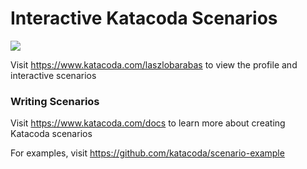 # Interactive Katacoda Scenarios

[![](http://shields.katacoda.com/katacoda/laszlobarabas/count.svg)](https://www.katacoda.com/laszlobarabas "Get your profile on Katacoda.com")

Visit https://www.katacoda.com/laszlobarabas to view the profile and interactive scenarios

### Writing Scenarios
Visit https://www.katacoda.com/docs to learn more about creating Katacoda scenarios

For examples, visit https://github.com/katacoda/scenario-example
